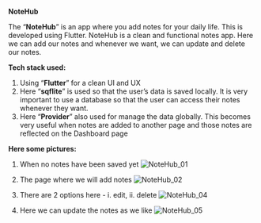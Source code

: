 **NoteHub**

The “**NoteHub**” is an app where you add notes for your daily life. This is developed using Flutter. 
NoteHub is a clean and functional notes app. Here we can add our notes and whenever we want, we can update and delete our notes.

**Tech stack used:**
  1. Using “**Flutter**” for a clean UI and UX
  2. Here “**sqflite**” is used so that the user’s data is saved locally. It is very important to use a database so that the user can access their notes whenever they want.
  3. Here “**Provider**” also used for manage the data globally. This becomes very useful when notes are added to another page and those notes are reflected on the Dashboard page
     
**Here some pictures:**
  1. When no notes have been saved yet
     ![NoteHub_01](https://github.com/user-attachments/assets/8c6bacf0-a72c-4a9f-b5ea-0d81f8cd791b)


  2. The page where we will add notes
     ![NoteHub_02](https://github.com/user-attachments/assets/28abb822-f16c-45b4-8af9-5e8b914368b8)


  3. There are 2 options here - i. edit, ii. delete
     ![NoteHub_04](https://github.com/user-attachments/assets/bebec0c6-4e74-4275-86ba-1df9e93a9e83)


  4. Here we can update the notes as we like
     ![NoteHub_05](https://github.com/user-attachments/assets/e8d10d3f-eec1-4483-946e-88f87adb8383)

